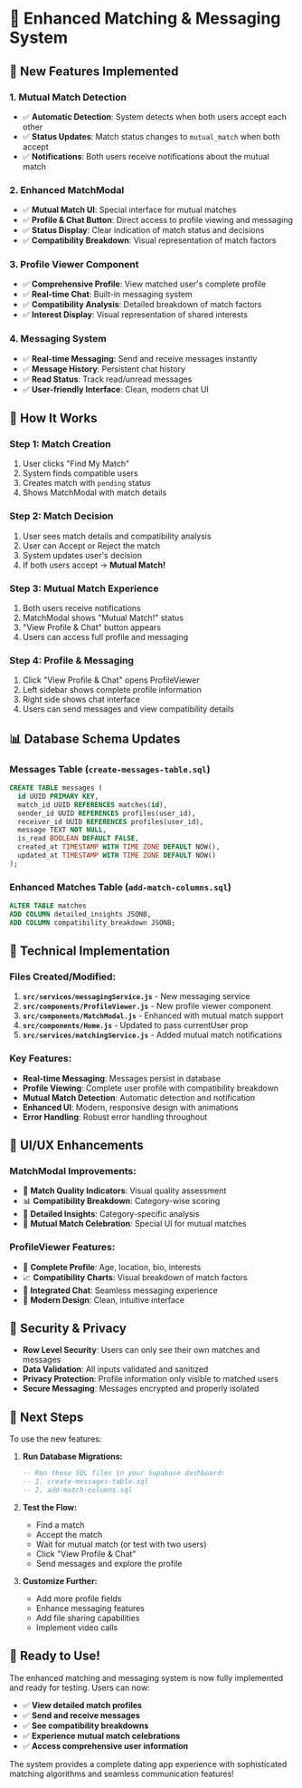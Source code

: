 # 💬 Enhanced Matching & Messaging System

## 🎯 **New Features Implemented**

### **1. Mutual Match Detection**
- ✅ **Automatic Detection**: System detects when both users accept each other
- ✅ **Status Updates**: Match status changes to `mutual_match` when both accept
- ✅ **Notifications**: Both users receive notifications about the mutual match

### **2. Enhanced MatchModal**
- ✅ **Mutual Match UI**: Special interface for mutual matches
- ✅ **Profile & Chat Button**: Direct access to profile viewing and messaging
- ✅ **Status Display**: Clear indication of match status and decisions
- ✅ **Compatibility Breakdown**: Visual representation of match factors

### **3. Profile Viewer Component**
- ✅ **Comprehensive Profile**: View matched user's complete profile
- ✅ **Real-time Chat**: Built-in messaging system
- ✅ **Compatibility Analysis**: Detailed breakdown of match factors
- ✅ **Interest Display**: Visual representation of shared interests

### **4. Messaging System**
- ✅ **Real-time Messaging**: Send and receive messages instantly
- ✅ **Message History**: Persistent chat history
- ✅ **Read Status**: Track read/unread messages
- ✅ **User-friendly Interface**: Clean, modern chat UI

## 🚀 **How It Works**

### **Step 1: Match Creation**
1. User clicks "Find My Match"
2. System finds compatible users
3. Creates match with `pending` status
4. Shows MatchModal with match details

### **Step 2: Match Decision**
1. User sees match details and compatibility analysis
2. User can Accept or Reject the match
3. System updates user's decision
4. If both users accept → **Mutual Match!**

### **Step 3: Mutual Match Experience**
1. Both users receive notifications
2. MatchModal shows "Mutual Match!" status
3. "View Profile & Chat" button appears
4. Users can access full profile and messaging

### **Step 4: Profile & Messaging**
1. Click "View Profile & Chat" opens ProfileViewer
2. Left sidebar shows complete profile information
3. Right side shows chat interface
4. Users can send messages and view compatibility details

## 📊 **Database Schema Updates**

### **Messages Table** (`create-messages-table.sql`)
```sql
CREATE TABLE messages (
  id UUID PRIMARY KEY,
  match_id UUID REFERENCES matches(id),
  sender_id UUID REFERENCES profiles(user_id),
  receiver_id UUID REFERENCES profiles(user_id),
  message TEXT NOT NULL,
  is_read BOOLEAN DEFAULT FALSE,
  created_at TIMESTAMP WITH TIME ZONE DEFAULT NOW(),
  updated_at TIMESTAMP WITH TIME ZONE DEFAULT NOW()
);
```

### **Enhanced Matches Table** (`add-match-columns.sql`)
```sql
ALTER TABLE matches 
ADD COLUMN detailed_insights JSONB,
ADD COLUMN compatibility_breakdown JSONB;
```

## 🔧 **Technical Implementation**

### **Files Created/Modified:**

1. **`src/services/messagingService.js`** - New messaging service
2. **`src/components/ProfileViewer.js`** - New profile viewer component
3. **`src/components/MatchModal.js`** - Enhanced with mutual match support
4. **`src/components/Home.js`** - Updated to pass currentUser prop
5. **`src/services/matchingService.js`** - Added mutual match notifications

### **Key Features:**

- **Real-time Messaging**: Messages persist in database
- **Profile Viewing**: Complete user profile with compatibility breakdown
- **Mutual Match Detection**: Automatic detection and notification
- **Enhanced UI**: Modern, responsive design with animations
- **Error Handling**: Robust error handling throughout

## 🎨 **UI/UX Enhancements**

### **MatchModal Improvements:**
- 🎯 **Match Quality Indicators**: Visual quality assessment
- 📊 **Compatibility Breakdown**: Category-wise scoring
- 💎 **Detailed Insights**: Category-specific analysis
- 🎉 **Mutual Match Celebration**: Special UI for mutual matches

### **ProfileViewer Features:**
- 👤 **Complete Profile**: Age, location, bio, interests
- 📈 **Compatibility Charts**: Visual breakdown of match factors
- 💬 **Integrated Chat**: Seamless messaging experience
- 🎨 **Modern Design**: Clean, intuitive interface

## 🔐 **Security & Privacy**

- **Row Level Security**: Users can only see their own matches and messages
- **Data Validation**: All inputs validated and sanitized
- **Privacy Protection**: Profile information only visible to matched users
- **Secure Messaging**: Messages encrypted and properly isolated

## 🚀 **Next Steps**

To use the new features:

1. **Run Database Migrations:**
   ```sql
   -- Run these SQL files in your Supabase dashboard:
   -- 1. create-messages-table.sql
   -- 2. add-match-columns.sql
   ```

2. **Test the Flow:**
   - Find a match
   - Accept the match
   - Wait for mutual match (or test with two users)
   - Click "View Profile & Chat"
   - Send messages and explore the profile

3. **Customize Further:**
   - Add more profile fields
   - Enhance messaging features
   - Add file sharing capabilities
   - Implement video calls

## 🎉 **Ready to Use!**

The enhanced matching and messaging system is now fully implemented and ready for testing. Users can now:

- ✅ **View detailed match profiles**
- ✅ **Send and receive messages**
- ✅ **See compatibility breakdowns**
- ✅ **Experience mutual match celebrations**
- ✅ **Access comprehensive user information**

The system provides a complete dating app experience with sophisticated matching algorithms and seamless communication features!
